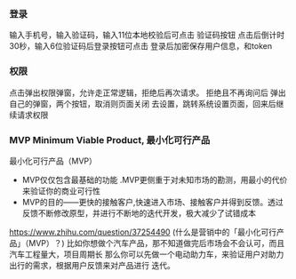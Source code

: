 
### 登录
输入手机号，输入验证码，输入11位本地校验后可点击 验证码按钮
点击后倒计时30秒，输入6位验证码后登录按钮可点击
登录后加密保存用户信息，和token


### 权限
点击弹出权限弹窗，允许走正常逻辑，拒绝后再次请求。
拒绝且不再询问后 弹出自己的弹窗，两个按钮，取消则页面关闭
去设置，跳转系统设置页面，回来后继续请求权限


### MVP Minimum Viable Product, 最小化可行产品
最小化可行产品（MVP）
* MVP仅仅包含最基础的功能 .MVP更侧重于对未知市场的勘测，用最小的代价来验证你的商业可行性
* MVP的目的——更快的接触客户,快速进入市场、接触客户并得到反馈。透过反馈不断修改原型，并进行不断地的迭代开发，极大减少了试错成本

https://www.zhihu.com/question/37254490 (什么是营销中的「最小化可行产品」（MVP）？)
比如你想做个汽车产品，那不知道做完后市场会不会认可，而且汽车工程量大，项目周期长
那么你可以先做一个电动助力车，来验证用户对助力出行的需求，根据用户反馈来对产品进行
迭代。
 



